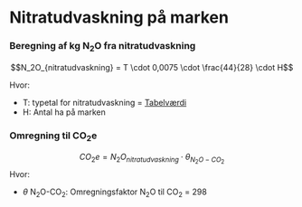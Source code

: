 # **Nitratudvaskning på marken**

### **Beregning af kg N<sub>2</sub>O fra nitratudvaskning** 

$$N_2O_{nitratudvaskning} = T \cdot 0,0075 \cdot \frac{44}{28} \cdot H$$

Hvor:
* T: typetal for nitratudvaskning = [Tabelværdi](https://seges.sharepoint.com/:x:/r/sites/GreenAction/_layouts/15/Doc.aspx?sourcedoc=%7BA8797CF8-D09C-4577-B972-E4D9C79AF9FF%7D&file=Afgr%C3%B8der_data_g%C3%B8dnings%C3%A5r%202020-2021_FOREL%C3%98BIG.xlsx&activeCell=%27Data%27!Y1&action=embedview)
* H: Antal ha på marken

### **Omregning til CO<sub>2</sub>e**

$$CO_2e = N_2O_{nitratudvaskning} \cdot \theta_{N_2O-CO_2}$$
Hvor: 

 * $\theta$ N<sub>2</sub>O-CO<sub>2</sub></sub>: Omregningsfaktor N<sub>2</sub>O til CO<sub>2</sub> = 298


